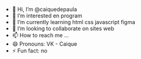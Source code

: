 - 👋 Hi, I’m @caiquedepaula
- 👀 I’m interested en program
- 🌱 I’m currently learning html css javascript figma 
- 💞️ I’m looking to collaborate on sites web
- 📫 How to reach me ...
- 😄 Pronouns: VK   -   Caique
- ⚡ Fun fact: no

<!---
caiquedepaula/caiquedepaula is a ✨ special ✨ repository because its `README.md` (this file) appears on your GitHub profile.
You can click the Preview link to take a look at your changes.
--->
